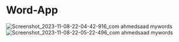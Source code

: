 # Word-App


![Screenshot_2023-11-08-22-04-42-916_com ahmedsaad mywords](https://github.com/EngAhmedMohamedSaad/Word-App/assets/67387825/1891162b-6cbf-4daf-94a8-009ca54d6ef2)
![Screenshot_2023-11-08-22-05-22-496_com ahmedsaad mywords](https://github.com/EngAhmedMohamedSaad/Word-App/assets/67387825/e7834941-ad24-4ea1-b7ed-ac2704fa1692)
